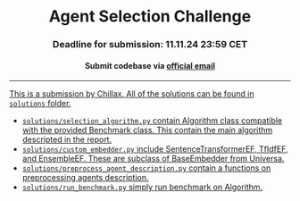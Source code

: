 <div align="center">
<h1>Agent Selection Challenge</h1>

<h3>Deadline for submission: 11.11.24 23:59 CET</h3>
<h4>Submit codebase via <a href="mailto:challenge@universa.org">official email</a</h4>
</div>

---

This is a submission by Chillax. All of the solutions can be found in `solutions` folder. 
- `solutions/selection_algorithm.py` contain Algorithm class compatible with the provided Benchmark class. This contain the main algorithm descripted in the report.
- `solutions/custom_embedder.py` include SentenceTransformerEF, TfIdfEF, and EnsembleEF. These are subclass of BaseEmbedder from Universa.
- `solutions/preprocess_agent_description.py` contain a functions on preprocessing agents description.
- `solutions/run_benchmark.py` simply run benchmark on Algorithm.